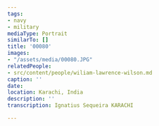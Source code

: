 ```yaml
---
tags:
- navy
- military
mediaType: Portrait
similarTo: []
title: '00080'
images:
- "/assets/media/00080.JPG"
relatedPeople:
- src/content/people/wiliam-lawrence-wilson.md
caption: ''
date: 
location: Karachi, India
description: ''
transcription: Ignatius Sequeira KARACHI

---
```

